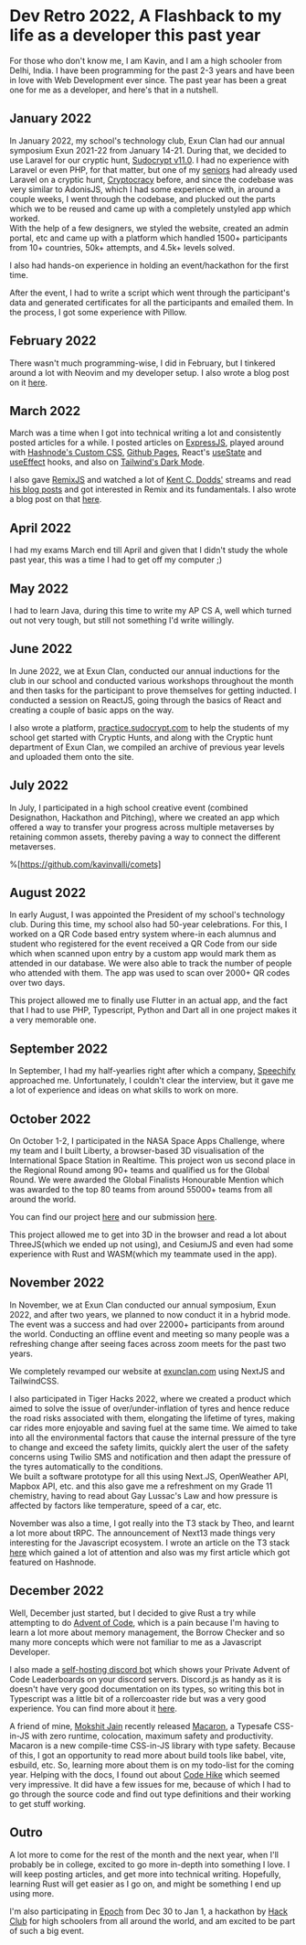 # Dev Retro 2022, A Flashback to my life as a developer this past year

For those who don't know me, I am Kavin, and I am a high schooler from Delhi, India. I have been programming for the past 2-3 years and have been in love with Web Development ever since. The past year has been a great one for me as a developer, and here's that in a nutshell.

## January 2022

In January 2022, my school's technology club, Exun Clan had our annual symposium Exun 2021-22 from January 14-21. During that, we decided to use Laravel for our cryptic hunt, [Sudocrypt v11.0](https://github.com/kavinvalli/sudocrypt-v11). I had no experience with Laravel or even PHP, for that matter, but one of my [seniors](https://github.com/dotangad) had already used Laravel on a cryptic hunt, [Cryptocracy](https://github.com/dotangad/cryptocracy-v2) before, and since the codebase was very similar to AdonisJS, which I had some experience with, in around a couple weeks, I went through the codebase, and plucked out the parts which we to be reused and came up with a completely unstyled app which worked.  
With the help of a few designers, we styled the website, created an admin portal, etc and came up with a platform which handled 1500+ participants from 10+ countries, 50k+ attempts, and 4.5k+ levels solved.

I also had hands-on experience in holding an event/hackathon for the first time.

After the event, I had to write a script which went through the participant's data and generated certificates for all the participants and emailed them. In the process, I got some experience with Pillow.

## February 2022

There wasn't much programming-wise, I did in February, but I tinkered around a lot with Neovim and my developer setup. I also wrote a blog post on it [here](https://livecode247.com/my-developer-setup-in-2022).

## March 2022

March was a time when I got into technical writing a lot and consistently posted articles for a while. I posted articles on [ExpressJS](https://livecode247.com/start-a-web-server-with-nodejs-and-express), played around with [Hashnode's Custom CSS](https://livecode247.com/how-to-show-code-diffs-in-your-hashnode-blog), [Github Pages](https://livecode247.com/deploying-a-static-html-and-css-site-using-github-pages), React's [useState](https://livecode247.com/beginners-guide-to-usestate-hook-in-react) and [useEffect](https://livecode247.com/beginners-guide-to-useeffect-hook-in-react) hooks, and also on [Tailwind's Dark Mode](https://livecode247.com/how-to-implement-dark-mode-using-tailwindcss).

I also gave [RemixJS](https://remix.run) and watched a lot of [Kent C. Dodds'](https://www.youtube.com/@KentCDodds-vids) streams and read [his blog posts](https://kentcdodds.com/) and got interested in Remix and its fundamentals. I also wrote a blog post on that [here](https://livecode247.com/i-built-a-link-shortener-using-remix-and-heres-my-experience).

## April 2022

I had my exams March end till April and given that I didn't study the whole past year, this was a time I had to get off my computer ;)

## May 2022

I had to learn Java, during this time to write my AP CS A, well which turned out not very tough, but still not something I'd write willingly.

## June 2022

In June 2022, we at Exun Clan, conducted our annual inductions for the club in our school and conducted various workshops throughout the month and then tasks for the participant to prove themselves for getting inducted. I conducted a session on ReactJS, going through the basics of React and creating a couple of basic apps on the way.

I also wrote a platform, [practice.sudocrypt.com](https://practice.sudocrypt.com) to help the students of my school get started with Cryptic Hunts, and along with the Cryptic hunt department of Exun Clan, we compiled an archive of previous year levels and uploaded them onto the site.

## July 2022

In July, I participated in a high school creative event (combined Designathon, Hackathon and Pitching), where we created an app which offered a way to transfer your progress across multiple metaverses by retaining common assets, thereby paving a way to connect the different metaverses.

%[https://github.com/kavinvalli/comets] 

## August 2022

In early August, I was appointed the President of my school's technology club. During this time, my school also had 50-year celebrations. For this, I worked on a QR Code based entry system where-in each alumnus and student who registered for the event received a QR Code from our side which when scanned upon entry by a custom app would mark them as attended in our database. We were also able to track the number of people who attended with them. The app was used to scan over 2000+ QR codes over two days.

This project allowed me to finally use Flutter in an actual app, and the fact that I had to use PHP, Typescript, Python and Dart all in one project makes it a very memorable one.

## September 2022

In September, I had my half-yearlies right after which a company, [Speechify](http://speechify.com/) approached me. Unfortunately, I couldn't clear the interview, but it gave me a lot of experience and ideas on what skills to work on more.

## October 2022

On October 1-2, I participated in the NASA Space Apps Challenge, where my team and I built Liberty, a browser-based 3D visualisation of the International Space Station in Realtime. This project won us second place in the Regional Round among 90+ teams and qualified us for the Global Round. We were awarded the Global Finalists Honourable Mention which was awarded to the top 80 teams from around 55000+ teams from all around the world.

You can find our project [here](https://space-apps-eosin.vercel.app/) and our submission [here](https://2022.spaceappschallenge.org/challenges/2022-challenges/track-the-iss/teams/spaced-out/project).

This project allowed me to get into 3D in the browser and read a lot about ThreeJS(which we ended up not using), and CesiumJS and even had some experience with Rust and WASM(which my teammate used in the app).

## November 2022

In November, we at Exun Clan conducted our annual symposium, Exun 2022, and after two years, we planned to now conduct it in a hybrid mode. The event was a success and had over 22000+ participants from around the world. Conducting an offline event and meeting so many people was a refreshing change after seeing faces across zoom meets for the past two years.

We completely revamped our website at [exunclan.com](https://exunclan.com) using NextJS and TailwindCSS.

I also participated in Tiger Hacks 2022, where we created a product which aimed to solve the issue of over/under-inflation of tyres and hence reduce the road risks associated with them, elongating the lifetime of tyres, making car rides more enjoyable and saving fuel at the same time. We aimed to take into all the environmental factors that cause the internal pressure of the tyre to change and exceed the safety limits, quickly alert the user of the safety concerns using Twilio SMS and notification and then adapt the pressure of the tyres automatically to the conditions.  
We built a software prototype for all this using Next.JS, OpenWeather API, Mapbox API, etc. and this also gave me a refreshment on my Grade 11 chemistry, having to read about Gay Lussac's Law and how pressure is affected by factors like temperature, speed of a car, etc.

November was also a time, I got really into the T3 stack by Theo, and learnt a lot more about tRPC. The announcement of Next13 made things very interesting for the Javascript ecosystem. I wrote an article on the T3 stack [here](https://livecode247.com/why-t3-stack) which gained a lot of attention and also was my first article which got featured on Hashnode.

## December 2022

Well, December just started, but I decided to give Rust a try while attempting to do [Advent of Code](https://adventofcode.com), which is a pain because I'm having to learn a lot more about memory management, the Borrow Checker and so many more concepts which were not familiar to me as a Javascript Developer.

I also made a [self-hosting discord bot](https://github.com/kavinvalli/aoc-private-lb-discord-bot) which shows your Private Advent of Code Leaderboards on your discord servers. Discord.js as handy as it is doesn't have very good documentation on its types, so writing this bot in Typescript was a little bit of a rollercoaster ride but was a very good experience. You can find more about it [here](https://livecode247.com/discord-bot-which-shows-your-private-advent-of-code-leaderboard).

A friend of mine, [Mokshit Jain](https://mokshitjain.co/) recently released [Macaron](https://macaron.js.org/), a Typesafe CSS-in-JS with zero runtime, colocation, maximum safety and productivity. Macaron is a new compile-time CSS-in-JS library with type safety. Because of this, I got an opportunity to read more about build tools like babel, vite, esbuild, etc. So, learning more about them is on my todo-list for the coming year. Helping with the docs, I found out about [Code Hike](https://codehike.org/) which seemed very impressive. It did have a few issues for me, because of which I had to go through the source code and find out type definitions and their working to get stuff working.

## Outro

A lot more to come for the rest of the month and the next year, when I'll probably be in college, excited to go more in-depth into something I love. I will keep posting articles, and get more into technical writing. Hopefully, learning Rust will get easier as I go on, and might be something I end up using more.

I'm also participating in [Epoch](https://epoch.hackclub.com/) from Dec 30 to Jan 1, a hackathon by [Hack Club](https://hackclub.com) for high schoolers from all around the world, and am excited to be part of such a big event.